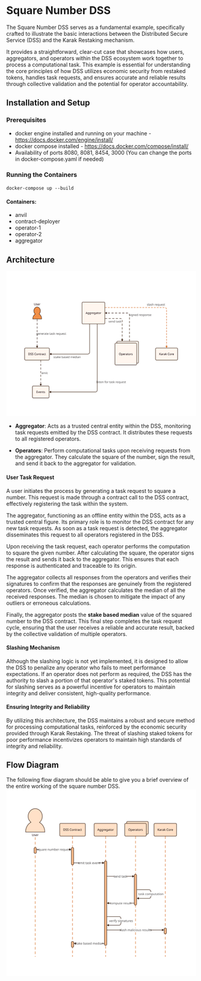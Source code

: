 # Square Number DSS

The Square Number DSS serves as a fundamental example, specifically crafted to illustrate the basic interactions between the Distributed Secure Service (DSS) and the Karak Restaking mechanism. 

It provides a straightforward, clear-cut case that showcases how users, aggregators, and operators within the DSS ecosystem work together to process a computational task. This example is essential for understanding the core principles of how DSS utilizes economic security from restaked tokens, handles task requests, and ensures accurate and reliable results through collective validation and the potential for operator accountability.

## Installation and Setup

### Prerequisites
- docker engine installed and running on your machine - https://docs.docker.com/engine/install/
- docker compose installed - https://docs.docker.com/compose/install/
- Availability of ports 8080, 8081, 8454, 3000 (You can change the ports in docker-compose.yaml if needed)

### Running the Containers

`docker-compose up --build`

#### Containers:
- anvil
- contract-deployer
- operator-1
- operator-2
- aggregator

## Architecture
![Square Number DSS](illustrations/architecture.svg)

- **Aggregator**: Acts as a trusted central entity within the DSS, monitoring task requests emitted by the DSS contract. It distributes these requests to all registered operators.

- **Operators**: Perform computational tasks upon receiving requests from the aggregator. They calculate the square of the number, sign the result, and send it back to the aggregator for validation.

#### User Task Request
A user initiates the process by generating a task request to square a number. This request is made through a contract call to the DSS contract, effectively registering the task within the system.

The aggregator, functioning as an offline entity within the DSS, acts as a trusted central figure. Its primary role is to monitor the DSS contract for any new task requests. As soon as a task request is detected, the aggregator disseminates this request to all operators registered in the DSS.

Upon receiving the task request, each operator performs the computation to square the given number. After calculating the square, the operator signs the result and sends it back to the aggregator. This ensures that each response is authenticated and traceable to its origin.

The aggregator collects all responses from the operators and verifies their signatures to confirm that the responses are genuinely from the registered operators. Once verified, the aggregator calculates the median of all the received responses. The median is chosen to mitigate the impact of any outliers or erroneous calculations.

Finally, the aggregator posts the __**stake based median**__ value of the squared number to the DSS contract. This final step completes the task request cycle, ensuring that the user receives a reliable and accurate result, backed by the collective validation of multiple operators.

#### Slashing Mechanism
Although the slashing logic is not yet implemented, it is designed to allow the DSS to penalize any operator who fails to meet performance expectations. If an operator does not perform as required, the DSS has the authority to slash a portion of that operator's staked tokens. This potential for slashing serves as a powerful incentive for operators to maintain integrity and deliver consistent, high-quality performance.

#### Ensuring Integrity and Reliability
By utilizing this architecture, the DSS maintains a robust and secure method for processing computational tasks, reinforced by the economic security provided through Karak Restaking. The threat of slashing staked tokens for poor performance incentivizes operators to maintain high standards of integrity and reliability.

## Flow Diagram
The following flow diagram should be able to give you a brief overview of the entire working of the square number DSS.
![Square Number DSS Flow](illustrations/flow.svg)